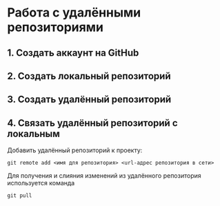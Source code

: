 # **Работа с удалёнными репозиториями**
## 1. Создать аккаунт на GitHub
## 2. Создать локальный репозиторий
## 3. Создать удалённый репозиторий
## 4. Связать удалённый репозиторий с локальным

Добавить удалённый репозиторий к проекту:
```
git remote add <имя для репозитория> <url-адрес репозитория в сети>
```
Для получения и слияния изменений из удалённого репозитория используется команда
```
git pull
```

